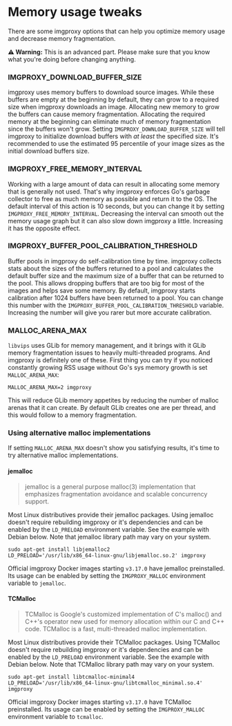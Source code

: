 # Memory usage tweaks

There are some imgproxy options that can help you optimize memory usage and decrease memory fragmentation.

**⚠️ Warning:** This is an advanced part. Please make sure that you know what you're doing before changing anything.

### IMGPROXY_DOWNLOAD_BUFFER_SIZE

imgproxy uses memory buffers to download source images. While these buffers are empty at the beginning by default, they can grow to a required size when imgproxy downloads an image. Allocating new memory to grow the buffers can cause memory fragmentation. Allocating the required memory at the beginning can eliminate much of memory fragmentation since the buffers won't grow. Setting `IMGPROXY_DOWNLOAD_BUFFER_SIZE` will tell imgproxy to initialize download buffers with _at least_ the specified size. It's recommended to use the estimated 95 percentile of your image sizes as the initial download buffers size.

### IMGPROXY_FREE_MEMORY_INTERVAL

Working with a large amount of data can result in allocating some memory that is generally not used. That's why imgproxy enforces Go's garbage collector to free as much memory as possible and return it to the OS. The default interval of this action is 10 seconds, but you can change it by setting `IMGPROXY_FREE_MEMORY_INTERVAL`. Decreasing the interval can smooth out the memory usage graph but it can also slow down imgproxy a little. Increasing it has the opposite effect.

### IMGPROXY_BUFFER_POOL_CALIBRATION_THRESHOLD

Buffer pools in imgproxy do self-calibration time by time. imgproxy collects stats about the sizes of the buffers returned to a pool and calculates the default buffer size and the maximum size of a buffer that can be returned to the pool. This allows dropping buffers that are too big for most of the images and helps save some memory. By default, imgproxy starts calibration after 1024 buffers have been returned to a pool. You can change this number with the `IMGPROXY_BUFFER_POOL_CALIBRATION_THRESHOLD` variable. Increasing the number will give you rarer but more accurate calibration.

### MALLOC_ARENA_MAX

`libvips` uses GLib for memory management, and it brings with it GLib memory fragmentation issues to heavily multi-threaded programs. And imgproxy is definitely one of these. First thing you can try if you noticed constantly growing RSS usage without Go's sys memory growth is set `MALLOC_ARENA_MAX`:

```
MALLOC_ARENA_MAX=2 imgproxy
```

This will reduce GLib memory appetites by reducing the number of malloc arenas that it can create. By default GLib creates one are per thread, and this would follow to a memory fragmentation.


### Using alternative malloc implementations

If setting `MALLOC_ARENA_MAX` doesn't show you satisfying results, it's time to try alternative malloc implementations.

#### jemalloc

> jemalloc is a general purpose malloc(3) implementation that emphasizes fragmentation avoidance and scalable concurrency support.

Most Linux distributives provide their jemalloc packages. Using jemalloc doesn't require rebuilding imgproxy or it's dependencies and can be enabled by the `LD_PRELOAD` environment variable. See the example with Debian below. Note that jemalloc library path may vary on your system.

```
sudo apt-get install libjemalloc2
LD_PRELOAD='/usr/lib/x86_64-linux-gnu/libjemalloc.so.2' imgproxy
```

Official imgproxy Docker images starting `v3.17.0` have jemalloc preinstalled. Its usage can be enabled by setting the `IMGPROXY_MALLOC` environment variable to `jemalloc`.

#### TCMalloc

> TCMalloc is Google's customized implementation of C's malloc() and C++'s operator new used for memory allocation within our C and C++ code. TCMalloc is a fast, multi-threaded malloc implementation.

Most Linux distributives provide their TCMalloc packages. Using TCMalloc doesn't require rebuilding imgproxy or it's dependencies and can be enabled by the `LD_PRELOAD` environment variable. See the example with Debian below. Note that TCMalloc library path may vary on your system.

```
sudo apt-get install libtcmalloc-minimal4
LD_PRELOAD='/usr/lib/x86_64-linux-gnu/libtcmalloc_minimal.so.4' imgproxy
```

Official imgproxy Docker images starting `v3.17.0` have TCMalloc preinstalled. Its usage can be enabled by setting the `IMGPROXY_MALLOC` environment variable to `tcmalloc`.
